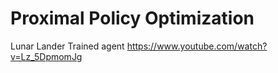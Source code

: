 # Proximal Policy Optimization 
Lunar Lander Trained agent
https://www.youtube.com/watch?v=Lz_5DpmomJg
